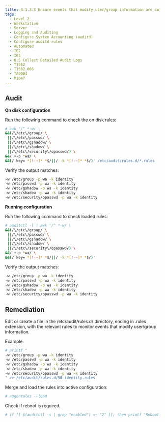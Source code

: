 ```yaml
---
title: 4.1.3.8 Ensure events that modify user/group information are collected
tags:
  - Level 2
  - Workstation
  - Server
  - Logging and Auditing
  - Configure System Accounting (auditd)
  - Configure auditd rules
  - Automated
  - IG2
  - IG3
  - 8.5 Collect Detailed Audit Logs
  - T1562
  - T1562.006
  - TA0004
  - M1047
---
```


## Audit
**On disk configuration**

Run the following command to check the on disk rules:
```bash
# awk '/^ *-w/ \
&&(/\/etc\/group/ \
 ||/\/etc\/passwd/ \
 ||/\/etc\/gshadow/ \
 ||/\/etc\/shadow/ \
 ||/\/etc\/security\/opasswd/) \
&&/ +-p *wa/ \
&&(/ key= *[!-~]* *$/||/ -k *[!-~]* *$/)' /etc/audit/rules.d/*.rules
```

Verify the output matches:
```bash
-w /etc/group -p wa -k identity
-w /etc/passwd -p wa -k identity
-w /etc/gshadow -p wa -k identity
-w /etc/shadow -p wa -k identity
-w /etc/security/opasswd -p wa -k identity
```

**Running configuration**

Run the following command to check loaded rules:
```bash
# auditctl -l | awk '/^ *-w/ \
&&(/\/etc\/group/ \
 ||/\/etc\/passwd/ \
 ||/\/etc\/gshadow/ \
 ||/\/etc\/shadow/ \
 ||/\/etc\/security\/opasswd/) \
&&/ +-p *wa/ \
&&(/ key= *[!-~]* *$/||/ -k *[!-~]* *$/)'
```

Verify the output matches:
```bash
-w /etc/group -p wa -k identity
-w /etc/passwd -p wa -k identity
-w /etc/gshadow -p wa -k identity
-w /etc/shadow -p wa -k identity
-w /etc/security/opasswd -p wa -k identity
```

## Remediation
Edit or create a file in the /etc/audit/rules.d/ directory, ending in .rules extension, with the relevant rules to monitor events that modify user/group information.

Example:
```bash
# printf "
-w /etc/group -p wa -k identity
-w /etc/passwd -p wa -k identity
-w /etc/gshadow -p wa -k identity
-w /etc/shadow -p wa -k identity
-w /etc/security/opasswd -p wa -k identity
" >> /etc/audit/rules.d/50-identity.rules
```

Merge and load the rules into active configuration:
```bash
# augenrules --load
```

Check if reboot is required.
```bash
# if [[ $(auditctl -s | grep "enabled") =~ "2" ]]; then printf "Reboot required to load rules\n"; fi
```
